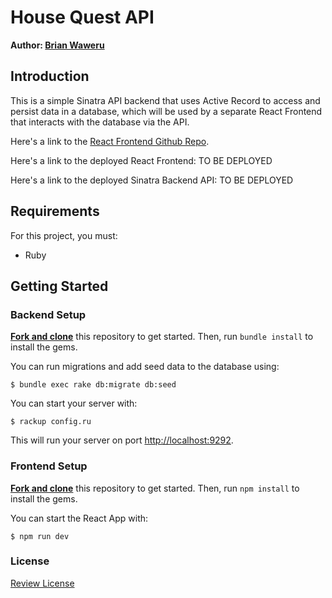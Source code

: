 # House Quest API
**Author: [Brian Waweru](https://github.com/dexterbrian/)**

## Introduction

This is a simple Sinatra API backend that uses Active Record to access and persist data in a database, which will be used by a separate React Frontend that interacts with the database via the API.

Here's a link to the [React Frontend Github Repo](https://github.com/dexterbrian/house-quest).

Here's a link to the deployed React Frontend: TO BE DEPLOYED
<!-- [React frontend](http://localhost:9292) -->

Here's a link to the deployed Sinatra Backend API: TO BE DEPLOYED
<!-- [Deployed Sinatra Backend API](https://github.com/dexterbrian/house-quest). -->

## Requirements

For this project, you must:

- Ruby

## Getting Started

### Backend Setup

[**Fork and clone**][fork link] this repository to get started. Then, run
`bundle install` to install the gems.

[fork link]: https://github.com/dexterbrian/house-quest-api/fork

You can run migrations and add seed data to the database using:

```console
$ bundle exec rake db:migrate db:seed
```

You can start your server with:

```console
$ rackup config.ru
```

This will run your server on port
[http://localhost:9292](http://localhost:9292).

### Frontend Setup

[**Fork and clone**][fork link] this repository to get started. Then, run
`npm install` to install the gems.

[fork link]: https://github.com/dexterbrian/house-quest/fork

You can start the React App with:

```console
$ npm run dev
```

### License
[Review License](https://github.com/dexterbrian/house-quest-api/blob/master/LICENSE.md)